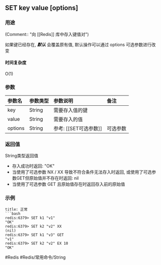 ## SET key value \[options\]

### 用途
(Comment:: "向 [[Redis]] 库中存入键值对")

 如果键已经存在, ***默认*** 会覆盖原有值, 默认操作可以通过 options 可选参数进行改变

#### 时间复杂度
O(1)

### 参数
|参数名|参数类型|参数说明|备注|
|:-|:-|:-|:-|
|key|String|需要存入值的键||
|value|String|需要存入的值||
|options|String|参考: [[SET可选参数]]|可选参数|

### 返回值
String类型返回值
- 存入成功时返回: "OK"
- 当使用了可选参数 NX / XX 导致不符合条件无法存入时返回, 或使用了可选参数GET但原始值并不存在时返回: nil
- 当使用了可选参数 GET 且原始值存在时返回存入前的原始值

### 示例
```ad-info
title: 正常
```bash
redis:6379> SET k1 "v1"
"OK"
redis:6379> SET k2 "v2" XX
(nil)
redis:6379> SET k1 "v3" GET
"v1"
redis:6379> SET k2 "v2" EX 10
"OK"
```

#Redis #Redis/常用命令/String 
